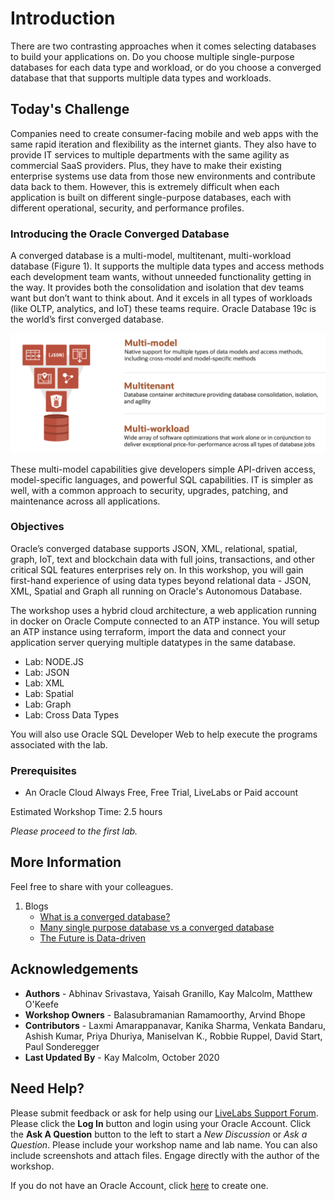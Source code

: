 # Introduction
There are two contrasting approaches when it comes selecting databases to build your applications on. Do you choose multiple single-purpose databases for each data type and workload, or do you choose a converged database that that supports multiple data types and workloads.

## Today's Challenge
Companies need to create consumer-facing mobile and web apps with the same rapid iteration and flexibility as the internet giants. They also have to provide IT services to multiple departments with the same agility as commercial SaaS providers. Plus, they have to make their existing enterprise systems use data from those new environments and contribute data back to them. However, this is extremely difficult when each application is built on different single-purpose databases, each with different operational, security, and performance profiles.

### **Introducing the Oracle Converged Database**
A converged database is a multi-model, multitenant, multi-workload database (Figure 1). It supports the multiple data types and access methods each development team wants, without unneeded functionality getting in the way. It provides both the consolidation and isolation that dev teams want but don’t want to think about. And it excels in all types of workloads (like OLTP, analytics, and IoT) these teams require. Oracle Database 19c is the world’s first converged database.

![](images/converged-db-1.png " ")

These multi-model capabilities give developers simple API-driven access, model-specific languages, and powerful SQL capabilities. IT is simpler as well, with a common approach to security, upgrades, patching, and maintenance across all applications.

### Objectives
Oracle’s converged database supports JSON, XML, relational, spatial, graph, IoT, text and blockchain data with full joins, transactions, and other critical SQL features enterprises rely on.  In this workshop, you will gain first-hand experience of using data types beyond relational data - JSON, XML, Spatial and Graph all running on Oracle's Autonomous Database.

The workshop uses a hybrid cloud architecture, a web application running in docker on Oracle Compute connected to an ATP instance.  You will setup an ATP instance using terraform, import the data and connect your application server querying multiple datatypes in the same database.

- Lab: NODE.JS
- Lab: JSON
- Lab: XML
- Lab: Spatial
- Lab: Graph
- Lab: Cross Data Types

You will also use Oracle SQL Developer Web to help execute the programs associated with the lab. 

### Prerequisites

- An Oracle Cloud Always Free, Free Trial, LiveLabs or Paid account

Estimated Workshop Time:  2.5 hours

*Please proceed to the first lab.*

## More Information
Feel free to share with your colleagues.

1. Blogs
      - [What is a converged database?](https://blogs.oracle.com/database/what-is-a-converged-database)
      - [Many single purpose database vs a converged database](https://blogs.oracle.com/database/many-single-purpose-databases-versus-a-converged-database)
      - [The Future is Data-driven](https://blogs.oracle.com/database/data-driven-apps)

## Acknowledgements
- **Authors** - Abhinav Srivastava, Yaisah Granillo, Kay Malcolm, Matthew O'Keefe
- **Workshop Owners** - Balasubramanian Ramamoorthy, Arvind Bhope
- **Contributors** - Laxmi Amarappanavar, Kanika Sharma, Venkata Bandaru, Ashish Kumar, Priya Dhuriya, Maniselvan K., Robbie Ruppel, David Start, Paul Sonderegger
- **Last Updated By** - Kay Malcolm, October 2020

## Need Help?
Please submit feedback or ask for help using our [LiveLabs Support Forum](https://community.oracle.com/tech/developers/categories/converged-database). Please click the **Log In** button and login using your Oracle Account. Click the **Ask A Question** button to the left to start a *New Discussion* or *Ask a Question*.  Please include your workshop name and lab name.  You can also include screenshots and attach files.  Engage directly with the author of the workshop.

If you do not have an Oracle Account, click [here](https://profile.oracle.com/myprofile/account/create-account.jspx) to create one.
